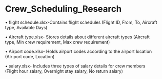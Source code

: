 # Crew_Scheduling_Research

• flight schedule.xlsx-Contains flight schedules (Flight ID, From, To, Aircraft type,
 Available Days)
 
 • Aircraft type.xlsx- Stores details about different aircraft types (Aircraft type,
 Min crew requirement, Max crew requirement)
 
 • Airport code.xlsx- Holds airport codes according to the airport location (Air
port code, Location)

 • salary.xlsx- Includes three types of salary details for crew members (Flight hour salary,
 Overnight stay salary, No return salary)
